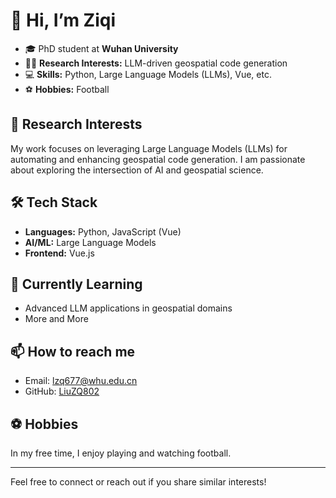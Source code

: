 # 👋 Hi, I’m Ziqi

- 🎓 PhD student at **Wuhan University**
- 🧑‍🔬 **Research Interests:** LLM-driven geospatial code generation
- 💻 **Skills:** Python, Large Language Models (LLMs), Vue, etc.
- ⚽ **Hobbies:** Football

## 🔬 Research Interests

My work focuses on leveraging Large Language Models (LLMs) for automating and enhancing geospatial code generation. I am passionate about exploring the intersection of AI and geospatial science.

## 🛠️ Tech Stack

- **Languages:** Python, JavaScript (Vue)
- **AI/ML:** Large Language Models
- **Frontend:** Vue.js

## 🌱 Currently Learning

- Advanced LLM applications in geospatial domains
- More and More

## 📫 How to reach me

- Email: lzq677@whu.edu.cn
- GitHub: [LiuZQ802](https://github.com/LiuZQ802)

## ⚽ Hobbies

In my free time, I enjoy playing and watching football.

---

Feel free to connect or reach out if you share similar interests!
